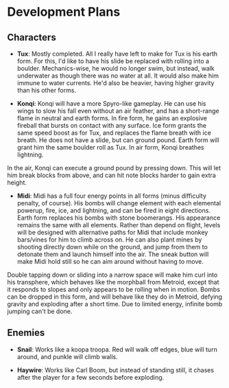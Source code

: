 # Development Plans

## Characters

* **Tux**: Mostly completed. All I really have left to make for Tux is his earth form. For this, I'd like to have his slide be replaced with rolling into a boulder. Mechanics-wise, he would no longer swim, but instead, walk underwater as though there was no water at all. It would also make him immune to water currents. He'd also be heavier, having higher gravity than his other forms.

* **Konqi**: Konqi will have a more Spyro-like gameplay. He can use his wings to slow his fall even without an air feather, and has a short-range flame in neutral and earth forms. In fire form, he gains an explosive fireball that bursts on contact with any surface. Ice form grants the same speed boost as for Tux, and replaces the flame breath with ice breath. He does not have a slide, but can ground pound. Earth form will grant him the same boulder roll as Tux. In air form, Konqi breathes lightning.

In the air, Konqi can execute a ground pound by pressing down. This will let him break blocks from above, and can hit note blocks harder to gain extra height.

* **Midi**: Midi has a full four energy points in all forms (minus difficulty penalty, of course). His bombs will change element with each elemental powerup, fire, ice, and lightning, and can be fired in eight directions. Earth form replaces his bombs with stone boomerangs. His appearance remains the same with all elements. Rather than depend on flight, levels will be designed with alternative paths for Midi that include monkey bars/vines for him to climb across on. He can also plant mines by shooting directly down while on the ground, and jump from them to detonate them and launch himself into the air. The sneak button will make Midi hold still so he can aim around without having to move.

Double tapping down or sliding into a narrow space will make him curl into his transphere, which behaves like the morphball from Metroid, except that it responds to slopes and only appears to be rolling when in motion. Bombs can be dropped in this form, and will behave like they do in Metroid, defying gravity and exploding after a short time. Due to limited energy, infinite bomb jumping can't be done.

## Enemies

* **Snail**: Works like a koopa troopa. Red will walk off edges, blue will turn around, and punkle will climb walls.

* **Haywire**: Works like Carl Boom, but instead of standing still, it chases after the player for a few seconds before exploding.